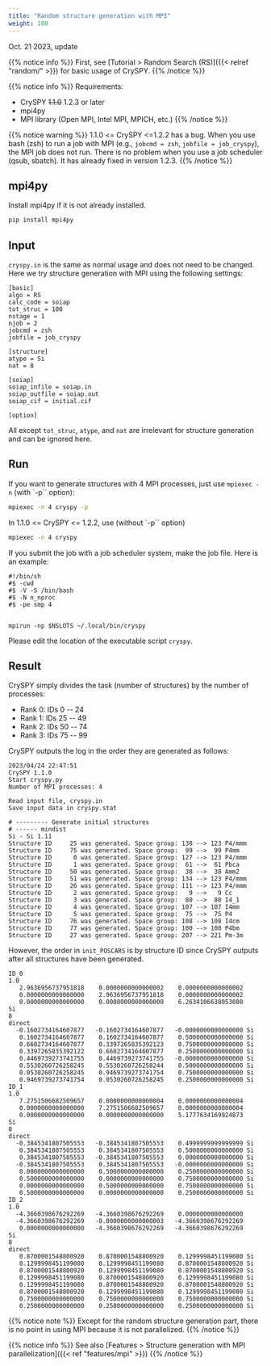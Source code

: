 ```yaml
---
title: "Random structure generation with MPI"
weight: 100
---
```


Oct. 21 2023, update

{{% notice info %}}
First, see [Tutorial > Random Search (RS)]({{< relref "random/" >}}) for basic usage of CrySPY.
{{% /notice %}}

{{% notice info %}}
Requirements:  
- CrySPY ~~1.1.0~~ 1.2.3 or later
- mpi4py
- MPI library (Open MPI, Intel MPI, MPICH, etc.)
{{% /notice %}}

{{% notice warning %}}
1.1.0 <= CrySPY <=1.2.2 has a bug.
When you use bash (zsh) to run a job with MPI (e.g., `jobcmd = zsh`, `jobfile = job_cryspy`),
the MPI job does not run. There is no problem when you use a job scheduler (qsub, sbatch).
It has already fixed in version 1.2.3.
{{% /notice %}}

## mpi4py
Install mpi4py if it is not already installed.

``` bash
pip install mpi4py
```

## Input
`cryspy.in` is the same as normal usage and does not need to be changed.
Here we try structure generation with MPI using the following settings:

```
[basic]
algo = RS
calc_code = soiap
tot_struc = 100
nstage = 1
njob = 2
jobcmd = zsh
jobfile = job_cryspy

[structure]
atype = Si
nat = 8

[soiap]
soiap_infile = soiap.in
soiap_outfile = soiap.out
soiap_cif = initial.cif

[option]
```
All except `tot_struc`, `atype`, and `nat` are irrelevant for structure generation and can be ignored here.

## Run

If you want to generate structures with 4 MPI processes, just use `mpiexec -n` (with `-p`` option):
``` bash
mpiexec -n 4 cryspy -p
```

In 1.1.0 <= CrySPY <= 1.2.2, use (without `-p`` option)
``` bash
mpiexec -n 4 cryspy
```

If you submit the job with a job scheduler system, make the job file. Here is an example:
```
#!/bin/sh
#$ -cwd
#$ -V -S /bin/bash
#$ -N n_nproc
#$ -pe smp 4


mpirun -np $NSLOTS ~/.local/bin/cryspy
```

Please edit the location of the executable script `cryspy`.



## Result

CrySPY simply divides the task (number of structures) by the number of processes:
- Rank 0: IDs 0 -- 24
- Rank 1: IDs 25 -- 49
- Rank 2: IDs 50 -- 74
- Rank 3: IDs 75 -- 99

CrySPY outputs the log in the order they are generated as follows:

```
2023/04/24 22:47:51
CrySPY 1.1.0
Start cryspy.py
Number of MPI processes: 4

Read input file, cryspy.in
Save input data in cryspy.stat

# --------- Generate initial structures
# ------ mindist
Si - Si 1.11
Structure ID     25 was generated. Space group: 138 --> 123 P4/mmm
Structure ID     75 was generated. Space group:  99 -->  99 P4mm
Structure ID      0 was generated. Space group: 127 --> 123 P4/mmm
Structure ID      1 was generated. Space group:  61 -->  61 Pbca
Structure ID     50 was generated. Space group:  38 -->  38 Amm2
Structure ID     51 was generated. Space group: 134 --> 123 P4/mmm
Structure ID     26 was generated. Space group: 111 --> 123 P4/mmm
Structure ID      2 was generated. Space group:   9 -->   9 Cc
Structure ID      3 was generated. Space group:  80 -->  80 I4_1
Structure ID      4 was generated. Space group: 107 --> 107 I4mm
Structure ID      5 was generated. Space group:  75 -->  75 P4
Structure ID     76 was generated. Space group: 108 --> 108 I4cm
Structure ID     77 was generated. Space group: 100 --> 100 P4bm
Structure ID     27 was generated. Space group: 207 --> 221 Pm-3m
```

However, the order in `init_POSCARS` is by structure ID since CrySPY outputs after all structures have been generated.

```
ID_0
1.0
   2.9636956737951818    0.0000000000000002    0.0000000000000002
   0.0000000000000000    2.9636956737951818    0.0000000000000002
   0.0000000000000000    0.0000000000000000    6.2634106638053080
Si
8
direct
  -0.1602734164607877   -0.1602734164607877   -0.0000000000000000 Si
   0.1602734164607877    0.1602734164607877    0.5000000000000000 Si
   0.6602734164607877    0.3397265835392123    0.7500000000000000 Si
   0.3397265835392122    0.6602734164607877    0.2500000000000000 Si
   0.4469739273741755    0.4469739273741755   -0.0000000000000000 Si
   0.5530260726258245    0.5530260726258244    0.5000000000000000 Si
   0.0530260726258245    0.9469739273741754    0.7500000000000000 Si
   0.9469739273741754    0.0530260726258245    0.2500000000000000 Si
ID_1
1.0
   7.2751506682509657    0.0000000000000004    0.0000000000000004
   0.0000000000000000    7.2751506682509657    0.0000000000000004
   0.0000000000000000    0.0000000000000000    5.1777634169924873
Si
8
direct
  -0.3845341807505553   -0.3845341807505553    0.4999999999999999 Si
   0.3845341807505553    0.3845341807505553    0.5000000000000000 Si
   0.3845341807505553   -0.3845341807505553    0.0000000000000000 Si
  -0.3845341807505553    0.3845341807505553   -0.0000000000000000 Si
   0.0000000000000000    0.5000000000000000    0.2500000000000000 Si
   0.5000000000000000    0.0000000000000000    0.7500000000000000 Si
   0.0000000000000000    0.5000000000000000    0.7500000000000000 Si
   0.5000000000000000    0.0000000000000000    0.2500000000000000 Si
ID_2
1.0
  -4.3660398676292269   -4.3660398676292269    0.0000000000000000
  -4.3660398676292269   -0.0000000000000003   -4.3660398676292269
   0.0000000000000000   -4.3660398676292269   -4.3660398676292269
Si
8
direct
   0.8700001548800920    0.8700001548800920    0.1299998451199080 Si
   0.1299998451199080    0.1299998451199080    0.8700001548800920 Si
   0.8700001548800920    0.1299998451199080    0.8700001548800920 Si
   0.1299998451199080    0.8700001548800920    0.1299998451199080 Si
   0.1299998451199080    0.8700001548800920    0.8700001548800920 Si
   0.8700001548800920    0.1299998451199080    0.1299998451199080 Si
   0.7500000000000000    0.7500000000000000    0.7500000000000000 Si
   0.2500000000000000    0.2500000000000000    0.2500000000000000 Si
```


{{% notice note %}}
Except for the random structure generation part, there is no point in using MPI because it is not parallelized.
{{% /notice %}}

{{% notice info %}}
See also [Features > Structure generation with MPI parallelization]({{< ref "features/mpi" >}})
{{% /notice %}}